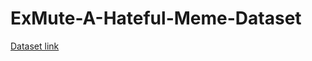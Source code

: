 # ExMute-A-Hateful-Meme-Dataset
[Dataset link](https://drive.google.com/drive/folders/1c4rIGEn4e4DbZ8SdUjmPrM2ueb5y0Q_9?usp=sharing)
